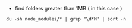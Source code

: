 - find folders greater than 1MB ( in this case )  

`du -sh node_modules/* | grep "\d*M" | sort -n`
